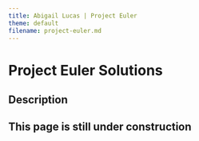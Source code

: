 ```yaml
---
title: Abigail Lucas | Project Euler
theme: default
filename: project-euler.md
--- 
```


# Project Euler Solutions

## Description

## This page is still under construction
